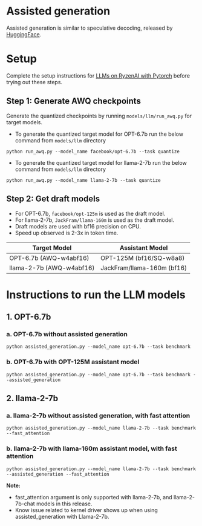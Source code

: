 # Assisted generation

Assisted generation is similar to speculative decoding, released by [HuggingFace](https://huggingface.co/blog/assisted-generation).

# Setup

Complete the setup instructions for [LLMs on RyzenAI with Pytorch](../llm/docs/README.md) before trying out these steps.

## Step 1: Generate AWQ checkpoints
Generate the quantized checkpoints by running ```models/llm/run_awq.py``` for target models. 

* To generate the quantized target model for OPT-6.7b run the below command from ```models/llm``` directory
```
python run_awq.py --model_name facebook/opt-6.7b --task quantize
```
* To generate the quantized target model for llama-2-7b run the below command from ```models/llm``` directory
```
python run_awq.py --model_name llama-2-7b --task quantize
```
## Step 2: Get draft models
* For OPT-6.7b, ```facebook/opt-125m``` is used as the draft model. 
* For llama-2-7b, ```JackFram/llama-160m``` is used as the draft model. 
* Draft models are used with bf16 precision on CPU.
* Speed up observed is 2-3x in token time. 

|   Target Model                | Assistant Model               |
|-------------------------------|-------------------------------|
| OPT-6.7b (AWQ-w4abf16)        | OPT-125M (bf16/SQ-w8a8)       |
| llama-2-7b (AWQ-w4abf16)	    | JackFram/llama-160m (bf16)    |

# Instructions to run the LLM models
## 1. OPT-6.7b
### a. OPT-6.7b without assisted generation
```
python assisted_generation.py --model_name opt-6.7b --task benchmark
```
### b. OPT-6.7b with OPT-125M assistant model
```
python assisted_generation.py --model_name opt-6.7b --task benchmark --assisted_generation
```
## 2. llama-2-7b
### a. llama-2-7b without assisted generation, with fast attention
```
python assisted_generation.py --model_name llama-2-7b --task benchmark --fast_attention
```
### b. llama-2-7b with llama-160m assistant model, with fast attention
```
python assisted_generation.py --model_name llama-2-7b --task benchmark --assisted_generation --fast_attention
```
**Note:**
- fast_attention argument is only supported with llama-2-7b, and llama-2-7b-chat models in this release.
- Know issue related to kernel driver shows up when using assisted_generation with Llama-2-7b.

